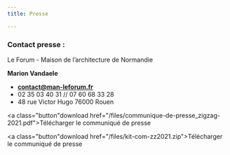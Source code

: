 ```yaml
---
title: Presse

---
```

### **Contact presse :**

Le Forum - Maison de l’architecture de Normandie

**Marion Vandaele**

* [**contact@man-leforum.fr**](mailto:contact@man-leforum.fr)
* 02 35 03 40 31 // 07 60 68 33 28
* 48 rue Victor Hugo 76000 Rouen

<a class="button"download href="/files/communique-de-presse_zigzag-2021.pdf">Télécharger le communiqué de presse</a>

<a class="button"download href="/files/kit-com-zz2021.zip">Télécharger le communiqué de presse</a>